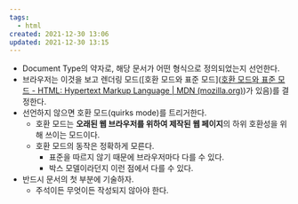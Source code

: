 ```yaml
---
tags:
  - html
created: 2021-12-30 13:06
updated: 2021-12-30 13:15
---
```


- Document Type의 약자로, 해당 문서가 어떤 형식으로 정의되었는지 선언한다.
- 브라우저는 이것을 보고 렌더링 모드([호환 모드와 표준 모드]([호환 모드와 표준 모드 - HTML: Hypertext Markup Language | MDN (mozilla.org)](https://developer.mozilla.org/ko/docs/Web/HTML/Quirks_Mode_and_Standards_Mode))가 있음)를 결정한다.
- 선언하지 않으면 호환 모드(quirks mode)를 트리거한다.
	- 호환 모드는 **오래된 웹 브라우저를 위하여 제작된 웹 페이지**의 하위 호환성을 위해 쓰이는 모드이다.
	- 호환 모드의 동작은 정확하게 모른다.
		- 표준을 따르지 않기 때문에 브라우저마다 다를 수 있다.
		- 박스 모델이라던지 이런 점에서 다를 수 있다.
- 반드시 문서의 첫 부분에 기술하자.
	- 주석이든 무엇이든 작성되지 않아야 한다.
